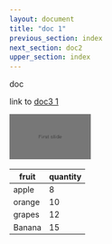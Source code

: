 ```yaml
---
layout: document
title: "doc 1"
previous_section: index
next_section: doc2
upper_section: index
---
```

doc

link to [doc3 1](doc3.html#doc3-2)

[![Slide1](/img/thumb/FirstSlide.png)](/img/FirstSlide.png)

|fruit |quantity|
|------|--------|
|apple | 8      |
|orange| 10     |
|grapes| 12     |
|Banana| 15     |

